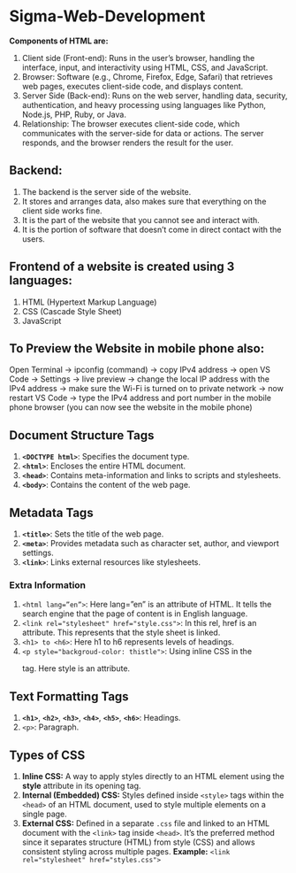# Sigma-Web-Development

**Components of HTML are:**
1. Client side (Front-end): Runs in the user’s browser, handling the interface, input, and interactivity using HTML, CSS, and JavaScript.
2. Browser:  Software (e.g., Chrome, Firefox, Edge, Safari) that retrieves web pages, executes client-side code, and displays content.
3. Server Side (Back-end): Runs on the web server, handling data, security, authentication, and heavy processing using languages like Python, Node.js, PHP, Ruby, or Java.
4. Relationship: The browser executes client-side code, which communicates with the server-side for data or actions. The server responds, and the browser renders the result for the user.

## **Backend:**
1. The backend is the server side of the website.
2. It stores and arranges data, also makes sure that everything on the client side works fine.
3. It is the part of the website that you cannot see and interact with.
4. It is the portion of software that doesn’t come in direct contact with the users.

## **Frontend of a website is created using 3 languages:**
1. HTML (Hypertext Markup Language)
2. CSS (Cascade Style Sheet)
3. JavaScript

## **To Preview the Website in mobile phone also:**
Open Terminal → ipconfig (command) → copy IPv4 address → open VS Code → Settings → live preview → change the local IP address with the IPv4 address → make sure the Wi-Fi is turned on to private network → now restart VS Code → type the IPv4 address and port number in the mobile phone browser (you can now see the website in the mobile phone)

## **Document Structure Tags**
1.  **`<DOCTYPE html>`**: Specifies the document type.
2. **`<html>`**: Encloses the entire HTML document.
3. **`<head>`**: Contains meta-information and links to scripts and stylesheets.
4.  **`<body>`**: Contains the content of the web page.

## Metadata Tags
1. **`<title>`**: Sets the title of the web page.
2. **`<meta>`**: Provides metadata such as character set, author, and viewport settings.
3. **`<link>`**: Links external resources like stylesheets.

### Extra Information
1. `<html lang=”en”>`: Here lang=”en” is an attribute of HTML. It tells the search engine that the page of content is in English language.
2. `<link rel="stylesheet" href="style.css">`: In this rel, href is an attribute. This represents that the style sheet is linked.
3. `<h1> to <h6>`: Here h1 to h6 represents levels of headings.
4. `<p style="backgroud-color: thistle">`: Using inline CSS in the <p> tag. Here style is an attribute.

## Text Formatting Tags
1.  **`<h1>`**, **`<h2>`**, **`<h3>`**, **`<h4>`**, **`<h5>`**, **`<h6>`**: Headings.
2. `<p>`: Paragraph.

## Types of CSS
1. **Inline CSS:** A way to apply styles directly to an HTML element using the **style** attribute in its opening tag.
2. **Internal (Embedded) CSS:** Styles defined inside `<style>` tags within the `<head>` of an HTML document, used to style multiple elements on a single page.
3. **External CSS:** Defined in a separate `.css` file and linked to an HTML document with the `<link>` tag inside `<head>`. It’s the preferred method since it separates structure (HTML) from style (CSS) and allows consistent styling across multiple pages.
**Example:** `<link rel="stylesheet" href="styles.css">`
